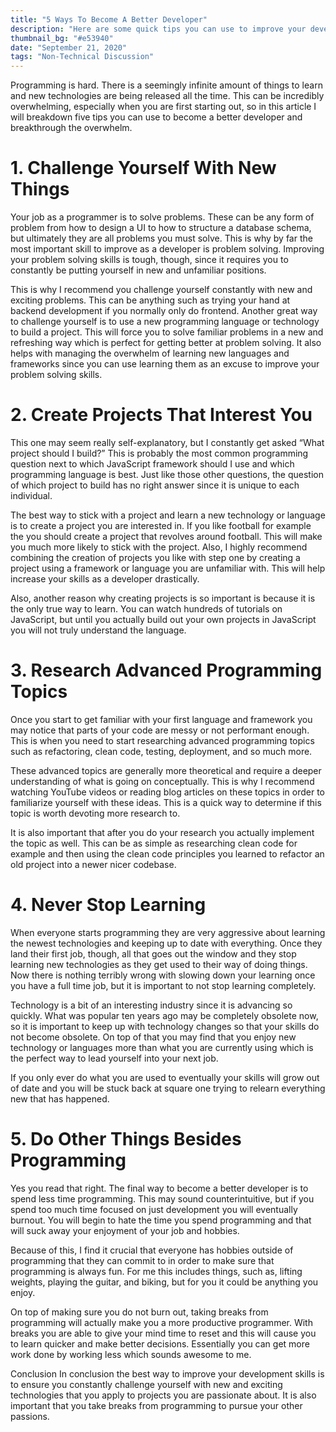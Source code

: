 ```yaml
---
title: "5 Ways To Become A Better Developer"
description: "Here are some quick tips you can use to improve your development skills."
thumbnail_bg: "#e53940"
date: "September 21, 2020"
tags: "Non-Technical Discussion"
---
```


Programming is hard. There is a seemingly infinite amount of things to learn and new technologies are being released all the time. This can be incredibly overwhelming, especially when you are first starting out, so in this article I will breakdown five tips you can use to become a better developer and breakthrough the overwhelm.

# 1. Challenge Yourself With New Things
Your job as a programmer is to solve problems. These can be any form of problem from how to design a UI to how to structure a database schema, but ultimately they are all problems you must solve. This is why by far the most important skill to improve as a developer is problem solving. Improving your problem solving skills is tough, though, since it requires you to constantly be putting yourself in new and unfamiliar positions.

This is why I recommend you challenge yourself constantly with new and exciting problems. This can be anything such as trying your hand at backend development if you normally only do frontend. Another great way to challenge yourself is to use a new programming language or technology to build a project. This will force you to solve familiar problems in a new and refreshing way which is perfect for getting better at problem solving. It also helps with managing the overwhelm of learning new languages and frameworks since you can use learning them as an excuse to improve your problem solving skills.

# 2. Create Projects That Interest You
This one may seem really self-explanatory, but I constantly get asked “What project should I build?” This is probably the most common programming question next to which JavaScript framework should I use and which programming language is best. Just like those other questions, the question of which project to build has no right answer since it is unique to each individual.

The best way to stick with a project and learn a new technology or language is to create a project you are interested in. If you like football for example the you should create a project that revolves around football. This will make you much more likely to stick with the project. Also, I highly recommend combining the creation of projects you like with step one by creating a project using a framework or language you are unfamiliar with. This will help increase your skills as a developer drastically.

Also, another reason why creating projects is so important is because it is the only true way to learn. You can watch hundreds of tutorials on JavaScript, but until you actually build out your own projects in JavaScript you will not truly understand the language.

# 3. Research Advanced Programming Topics
Once you start to get familiar with your first language and framework you may notice that parts of your code are messy or not performant enough. This is when you need to start researching advanced programming topics such as refactoring, clean code, testing, deployment, and so much more.

These advanced topics are generally more theoretical and require a deeper understanding of what is going on conceptually. This is why I recommend watching YouTube videos or reading blog articles on these topics in order to familiarize yourself with these ideas. This is a quick way to determine if this topic is worth devoting more research to.

It is also important that after you do your research you actually implement the topic as well. This can be as simple as researching clean code for example and then using the clean code principles you learned to refactor an old project into a newer nicer codebase.

# 4. Never Stop Learning
When everyone starts programming they are very aggressive about learning the newest technologies and keeping up to date with everything. Once they land their first job, though, all that goes out the window and they stop learning new technologies as they get used to their way of doing things. Now there is nothing terribly wrong with slowing down your learning once you have a full time job, but it is important to not stop learning completely.

Technology is a bit of an interesting industry since it is advancing so quickly. What was popular ten years ago may be completely obsolete now, so it is important to keep up with technology changes so that your skills do not become obsolete. On top of that you may find that you enjoy new technology or languages more than what you are currently using which is the perfect way to lead yourself into your next job.

If you only ever do what you are used to eventually your skills will grow out of date and you will be stuck back at square one trying to relearn everything new that has happened.

# 5. Do Other Things Besides Programming
Yes you read that right. The final way to become a better developer is to spend less time programming. This may sound counterintuitive, but if you spend too much time focused on just development you will eventually burnout. You will begin to hate the time you spend programming and that will suck away your enjoyment of your job and hobbies.

Because of this, I find it crucial that everyone has hobbies outside of programming that they can commit to in order to make sure that programming is always fun. For me this includes things, such as, lifting weights, playing the guitar, and biking, but for you it could be anything you enjoy.

On top of making sure you do not burn out, taking breaks from programming will actually make you a more productive programmer. With breaks you are able to give your mind time to reset and this will cause you to learn quicker and make better decisions. Essentially you can get more work done by working less which sounds awesome to me.

Conclusion
In conclusion the best way to improve your development skills is to ensure you constantly challenge yourself with new and exciting technologies that you apply to projects you are passionate about. It is also important that you take breaks from programming to pursue your other passions.